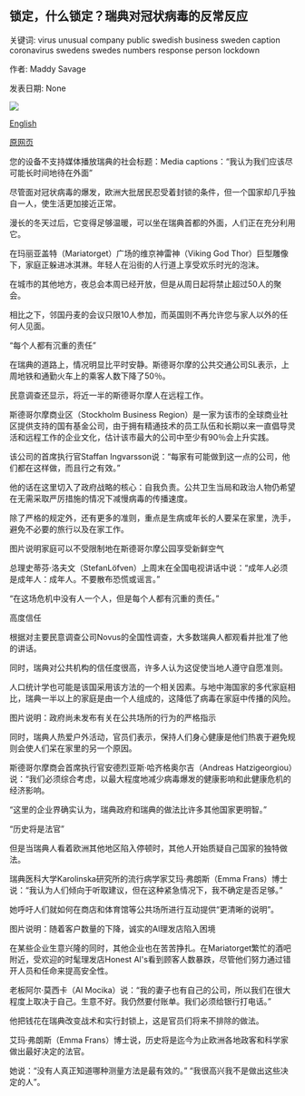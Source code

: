 ## 锁定，什么锁定？瑞典对冠状病毒的反常反应

关键词: virus unusual company public swedish business sweden caption coronavirus swedens swedes numbers response person lockdown

作者: Maddy Savage

发表日期: None

![](https://ichef.bbci.co.uk/images/ic/1024x576/p0880b5j.jpg)

[English](Lockdown%2C%20what%20lockdown%3F%20Sweden%27s%20unusual%20response%20to%20coronavirus.md)

[原网页](https://www.bbc.com/news/world-europe-52076293)

您的设备不支持媒体播放瑞典的社会标题：Media captions：“我认为我们应该尽可能长时间地待在外面”

尽管面对冠状病毒的爆发，欧洲大批居民忍受着封锁的条件，但一个国家却几乎独自一人，使生活更加接近正常。

漫长的冬天过后，它变得足够温暖，可以坐在瑞典首都的外面，人们正在充分利用它。

在玛丽亚盖特（Mariatorget）广场的维京神雷神（Viking God Thor）巨型雕像下，家庭正躲进冰淇淋。年轻人在沿街的人行道上享受欢乐时光的泡沫。

在城市的其他地方，夜总会本周已经开放，但是从周日起将禁止超过50人的聚会。

相比之下，邻国丹麦的会议只限10人参加，而英国则不再允许您与家人以外的任何人见面。

“每个人都有沉重的责任”

在瑞典的道路上，情况明显比平时安静。斯德哥尔摩的公共交通公司SL表示，上周地铁和通勤火车上的乘客人数下降了50％。

民意调查还显示，将近一半的斯德哥尔摩人在远程工作。

斯德哥尔摩商业区（Stockholm Business Region）是一家为该市的全球商业社区提供支持的国有基金公司，由于拥有精通技术的员工队伍和长期以来一直倡导灵活和远程工作的企业文化，估计该市最大的公司中至少有90％会上升实践。

该公司的首席执行官Staffan Ingvarsson说：“每家有可能做到这一点的公司，他们都在这样做，而且行之有效。”

他的话在这里切入了政府战略的核心：自我负责。公共卫生当局和政治人物仍希望在无需采取严厉措施的情况下减慢病毒的传播速度。

除了严格的规定外，还有更多的准则，重点是生病或年长的人要呆在家里，洗手，避免不必要的旅行以及在家工作。

图片说明家庭可以不受限制地在斯德哥尔摩公园享受新鲜空气

总理史蒂芬·洛夫文（StefanLöfven）上周末在全国电视讲话中说：“成年人必须是成年人：成年人。不要散布恐慌或谣言。”

“在这场危机中没有人一个人，但是每个人都有沉重的责任。”

高度信任

根据对主要民意调查公司Novus的全国性调查，大多数瑞典人都观看并批准了他的讲话。

同时，瑞典对公共机构的信任度很高，许多人认为这促使当地人遵守自愿准则。

人口统计学也可能是该国采用该方法的一个相关因素。与地中海国家的多代家庭相比，瑞典一半以上的家庭是由一个人组成的，这降低了病毒在家庭中传播的风险。

图片说明：政府尚未发布有关在公共场所的行为的严格指示

同时，瑞典人热爱户外活动，官员们表示，保持人们身心健康是他们热衷于避免规则会使人们呆在家里的另一个原因。

斯德哥尔摩商会首席执行官安德烈亚斯·哈齐格奥尔吉（Andreas Hatzigeorgiou）说：“我们必须综合考虑，以最大程度地减少病毒爆发的健康影响和此健康危机的经济影响。

“这里的企业界确实认为，瑞典政府和瑞典的做法比许多其他国家更明智。”

“历史将是法官”

但是当瑞典人看着欧洲其他地区陷入停顿时，其他人开始质疑自己国家的独特做法。

瑞典医科大学Karolinska研究所的流行病学家艾玛·弗朗斯（Emma Frans）博士说：“我认为人们倾向于听取建议，但在这种紧急情况下，我不确定是否足够。”

她呼吁人们就如何在商店和体育馆等公共场所进行互动提供“更清晰的说明”。

图片说明：随着客户数量的下降，诚实的Al理发店陷入困境

在某些企业生意兴隆的同时，其他企业也在苦苦挣扎。在Mariatorget繁忙的酒吧附近，受欢迎的时髦理发店Honest Al's看到顾客人数暴跌，尽管他们努力通过错开人员和任命来提高安全性。

老板阿尔·莫西卡（Al Mocika）说：“我的妻子也有自己的公司，所以我们在很大程度上取决于自己。生意不好。我仍然要付账单。我们必须给银行打电话。”

他把钱花在瑞典改变战术和实行封锁上，这是官员们将来不排除的做法。

艾玛·弗朗斯（Emma Frans）博士说，历史将是迄今为止欧洲各地政客和科学家做出最好决定的法官。

她说：“没有人真正知道哪种测量方法是最有效的。” “我很高兴我不是做出这些决定的人”。